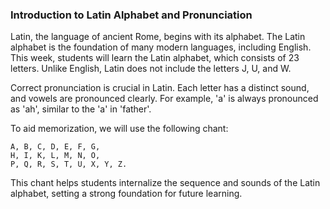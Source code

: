 ### Introduction to Latin Alphabet and Pronunciation

Latin, the language of ancient Rome, begins with its alphabet. The Latin alphabet is the foundation of many modern languages, including English. This week, students will learn the Latin alphabet, which consists of 23 letters. Unlike English, Latin does not include the letters J, U, and W.

Correct pronunciation is crucial in Latin. Each letter has a distinct sound, and vowels are pronounced clearly. For example, 'a' is always pronounced as 'ah', similar to the 'a' in 'father'.

To aid memorization, we will use the following chant:

```
A, B, C, D, E, F, G,
H, I, K, L, M, N, O,
P, Q, R, S, T, U, X, Y, Z.
```

This chant helps students internalize the sequence and sounds of the Latin alphabet, setting a strong foundation for future learning.
